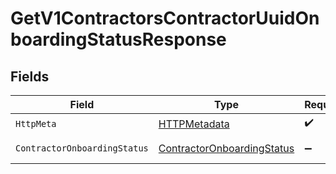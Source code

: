 # GetV1ContractorsContractorUuidOnboardingStatusResponse


## Fields

| Field                                                                               | Type                                                                                | Required                                                                            | Description                                                                         |
| ----------------------------------------------------------------------------------- | ----------------------------------------------------------------------------------- | ----------------------------------------------------------------------------------- | ----------------------------------------------------------------------------------- |
| `HttpMeta`                                                                          | [HTTPMetadata](../../Models/Components/HTTPMetadata.md)                             | :heavy_check_mark:                                                                  | N/A                                                                                 |
| `ContractorOnboardingStatus`                                                        | [ContractorOnboardingStatus](../../Models/Components/ContractorOnboardingStatus.md) | :heavy_minus_sign:                                                                  | Example response.                                                                   |